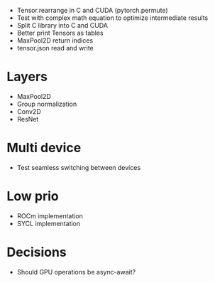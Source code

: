 + Tensor.rearrange in C and CUDA (pytorch.permute)
+ Test with complex math equation to optimize intermediate results
+ Split C library into C and CUDA
+ Better print Tensors as tables
+ MaxPool2D return indices
+ tensor.json read and write

# Layers
+ MaxPool2D
+ Group normalization
+ Conv2D
+ ResNet

# Multi device
+ Test seamless switching between devices

# Low prio
+ ROCm implementation
+ SYCL implementation

# Decisions

+ Should GPU operations be async-await?